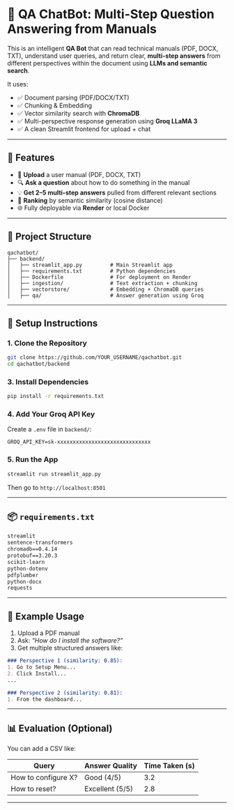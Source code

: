
# 🤖 QA ChatBot: Multi-Step Question Answering from Manuals

This is an intelligent **QA Bot** that can read technical manuals (PDF, DOCX, TXT), understand user queries, and return clear, **multi-step answers** from different perspectives within the document using **LLMs and semantic search**.

It uses:
- ✅ Document parsing (PDF/DOCX/TXT)
- ✅ Chunking & Embedding
- ✅ Vector similarity search with **ChromaDB**
- ✅ Multi-perspective response generation using **Groq LLaMA 3**
- ✅ A clean Streamlit frontend for upload + chat

---

## 🚀 Features

- 📂 **Upload** a user manual (PDF, DOCX, TXT)
- 🔍 **Ask a question** about how to do something in the manual
- 💡 **Get 2–5 multi-step answers** pulled from different relevant sections
- 🧠 **Ranking** by semantic similarity (cosine distance)
- 🌐 Fully deployable via **Render** or local Docker

---

## 📁 Project Structure

```
qachatbot/
├── backend/
│   ├── streamlit_app.py         # Main Streamlit app
│   ├── requirements.txt         # Python dependencies
│   ├── Dockerfile               # For deployment on Render
│   ├── ingestion/               # Text extraction + chunking
│   ├── vectorstore/             # Embedding + ChromaDB queries
│   ├── qa/                      # Answer generation using Groq
```

---

## 🧪 Setup Instructions

### 1. Clone the Repository

```bash
git clone https://github.com/YOUR_USERNAME/qachatbot.git
cd qachatbot/backend
```



### 3. Install Dependencies

```bash
pip install -r requirements.txt
```

### 4. Add Your Groq API Key

Create a `.env` file in `backend/`:

```
GROQ_API_KEY=sk-xxxxxxxxxxxxxxxxxxxxxxxxxxxxxx
```

### 5. Run the App

```bash
streamlit run streamlit_app.py
```

Then go to `http://localhost:8501`

---

## 📦 `requirements.txt`

```txt
streamlit
sentence-transformers
chromadb==0.4.14
protobuf==3.20.3
scikit-learn
python-dotenv
pdfplumber
python-docx
requests
```



---

## 🧠 Example Usage

1. Upload a PDF manual  
2. Ask: _"How do I install the software?"_  
3. Get multiple structured answers like:

```markdown
### Perspective 1 (similarity: 0.85):
1. Go to Setup Menu...
2. Click Install...
...

### Perspective 2 (similarity: 0.81):
1. From the dashboard...
```

---

## 📊 Evaluation (Optional)

You can add a CSV like:

| Query               | Answer Quality | Time Taken (s) |
|---------------------|----------------|----------------|
| How to configure X? | Good (4/5)      | 3.2            |
| How to reset?       | Excellent (5/5) | 2.8            |

---




